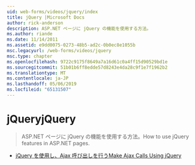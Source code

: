 ```yaml
---
uid: web-forms/videos/jquery/index
title: jQuery |Microsoft Docs
author: rick-anderson
description: ASP.NET ページに jQuery の機能を使用する方法。
ms.author: riande
ms.date: 11/14/2011
ms.assetid: e9dd0075-0273-48b5-ad2c-0b0ec8e1055b
msc.legacyurl: /web-forms/videos/jquery
msc.type: chapter
ms.openlocfilehash: 9722c9175f8649a7a16d61c0a4ff15d90529bd1e
ms.sourcegitcommit: 51b01b6ff8edde57d8243e4da28c9f1e7f1962b2
ms.translationtype: MT
ms.contentlocale: ja-JP
ms.lasthandoff: 05/06/2019
ms.locfileid: "65131507"
---
```

# <a name="jquery"></a><span data-ttu-id="73e6f-103">jQuery</span><span class="sxs-lookup"><span data-stu-id="73e6f-103">jQuery</span></span>

> <span data-ttu-id="73e6f-104">ASP.NET ページに jQuery の機能を使用する方法。</span><span class="sxs-lookup"><span data-stu-id="73e6f-104">How to use jQuery features in ASP.NET pages.</span></span>

- [<span data-ttu-id="73e6f-105">jQuery を使用し、Ajax 呼び出しを行う</span><span class="sxs-lookup"><span data-stu-id="73e6f-105">Make Ajax Calls Using jQuery</span></span>](how-do-i-make-ajax-calls-using-jquery.md)

